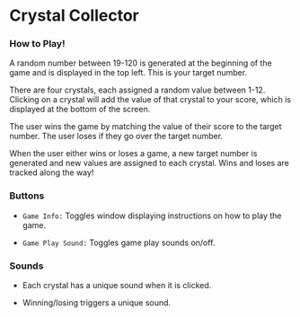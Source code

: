# Crystal Collector

### How to Play!
A random number between 19-120 is generated at the beginning of the game and is displayed in the top left. This is your target number.

There are four crystals, each assigned a random value between 1-12. Clicking on a crystal will add the value of that crystal to your score, which is displayed at the bottom of the screen.

The user wins the game by matching the value of their score to the target number. The user loses if they go over the target number.

When the user either wins or loses a game, a new target number is generated and new values are assigned to each crystal. Wins and loses are tracked along the way!

### Buttons

* `Game Info:` Toggles window displaying instructions on how to play the game.

* `Game Play Sound:` Toggles game play sounds on/off.

### Sounds

* Each crystal has a unique sound when it is clicked.

* Winning/losing triggers a unique sound.

  